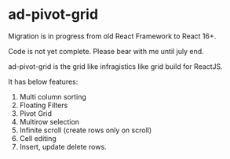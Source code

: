 
# ad-pivot-grid
Migration is in progress from old React Framework to React 16+.

Code is not yet complete. 
Please bear with me until july end.

ad-pivot-grid is the grid like infragistics like grid build for ReactJS.

It has below features:

1) Multi column sorting
2) Floating Filters
3) Pivot Grid
4) Multirow selection
5) Infinite scroll (create rows only on scroll)
6) Cell editing
7) Insert, update delete rows.

